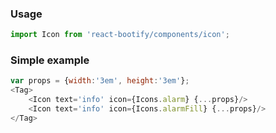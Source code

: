 
### Usage

```js static
import Icon from 'react-bootify/components/icon';
```

### Simple example

```js
var props = {width:'3em', height:'3em'};
<Tag>
    <Icon text='info' icon={Icons.alarm} {...props}/>
    <Icon text='info' icon={Icons.alarmFill} {...props}/>
</Tag>
 ```
